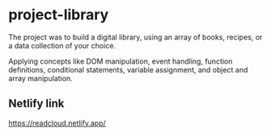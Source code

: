 # project-library
The project was to build a digital library, using an array of books, recipes, or a data collection of your choice.

Applying concepts like DOM manipulation, event handling, function definitions, conditional statements, variable assignment, and object and array manipulation.

## Netlify link
https://readcloud.netlify.app/
